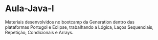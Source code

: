 # Aula-Java-I
Materiais desenvolvidos no bootcamp da Generation dentro das plataformas Portugol e Eclipse, trabalhando a Lógica, Laços Sequenciais, Repetição, Condicionais e Arrays.
